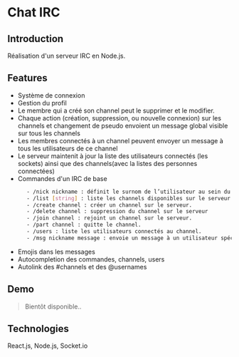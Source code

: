 # Chat IRC

## Introduction
Réalisation d'un serveur IRC en Node.js.

## Features 

- Système de connexion
- Gestion du profil
- Le membre qui a créé son channel peut le supprimer et le modifier.
- Chaque action (création, suppression, ou nouvelle connexion) sur les channels et changement de pseudo envoient un message global visible sur tous les channels
- Les membres connectés à un channel peuvent envoyer un message à tous les utilisateurs de ce channel
- Le serveur maintenit à jour la liste des utilisateurs connectés (les sockets) ainsi que des channels(avec la listes des personnes connectées)
- Commandes d'un IRC de base
```bash
      - /nick nickname : définit le surnom de l’utilisateur au sein du serveur.
      - /list [string] : liste les channels disponibles sur le serveur. N’affiche que les channels contenant la chaîne “string” si celle-ci est spécifiée.
      - /create channel : créer un channel sur le serveur.
      - /delete channel : suppression du channel sur le serveur
      - /join channel : rejoint un channel sur le serveur.
      - /part channel : quitte le channel.
      - /users : liste les utilisateurs connectés au channel.
      - /msg nickname message : envoie un message à un utilisateur spécifique.
```
- Emojis dans les messages
- Autocompletion des commandes, channels, users
- Autolink des #channels et des @usernames

## Demo
> Bientôt disponible..

## Technologies
React.js, Node.js, Socket.io
